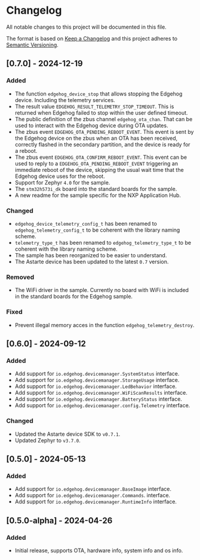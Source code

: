 <!--
Copyright 2024 SECO Mind Srl
SPDX-License-Identifier: Apache-2.0
-->

# Changelog
All notable changes to this project will be documented in this file.

The format is based on [Keep a Changelog](http://keepachangelog.com/en/1.1.0/)
and this project adheres to [Semantic Versioning](http://semver.org/spec/v2.0.0.html).

## [0.7.0] - 2024-12-19
### Added
- The function `edgehog_device_stop` that allows stopping the Edgehog device. Including the
  telemetry services.
- The result value `EDGEHOG_RESULT_TELEMETRY_STOP_TIMEOUT`. This is returned when Edgehog failed
  to stop within the user defined timeout.
- The public definition of the zbus channel `edgehog_ota_chan`. That can be used to interact with
  the Edgehog device during OTA updates.
- The zbus event `EDGEHOG_OTA_PENDING_REBOOT_EVENT`. This event is sent by the Edgehog device on
  the zbus when an OTA has been received, correctly flashed in the secondary partition, and the
  device is ready for a reboot.
- The zbus event `EDGEHOG_OTA_CONFIRM_REBOOT_EVENT`. This event can be used to reply to a
  `EDGEHOG_OTA_PENDING_REBOOT_EVENT` triggering an immediate reboot of the device, skipping the
  usual wait time that the Edgehog device uses for the reboot.
- Support for Zephyr `4.0` for the sample.
- The `stm32h573i_dk` board into the standard boards for the sample.
- A new readme for the sample specific for the NXP Application Hub.

### Changed
- `edgehog_device_telemetry_config_t` has been renamed to `edgehog_telemetry_config_t` to be
  coherent with the library naming scheme.
- `telemetry_type_t` has been renamed to `edgehog_telemetry_type_t` to be coherent with the library
  naming scheme.
- The sample has been reorganized to be easier to understand.
- The Astarte device has been updated to the latest `0.7` version.

### Removed
- The WiFi driver in the sample. Currently no board with WiFi is included in the standard
  boards for the Edgehog sample.

### Fixed
- Prevent illegal memory acces in the function `edgehog_telemetry_destroy`.

## [0.6.0] - 2024-09-12
### Added
- Add support for `io.edgehog.devicemanager.SystemStatus` interface.
- Add support for `io.edgehog.devicemanager.StorageUsage` interface.
- Add support for `io.edgehog.devicemanager.LedBehavior` interface.
- Add support for `io.edgehog.devicemanager.WiFiScanResults` interface.
- Add support for `io.edgehog.devicemanager.BatteryStatus` interface.
- Add support for `io.edgehog.devicemanager.config.Telemetry` interface.

### Changed
- Updated the Astarte device SDK to `v0.7.1`.
- Updated Zephyr to `v3.7.0`.

## [0.5.0] - 2024-05-13
### Added
- Add support for `io.edgehog.devicemanager.BaseImage` interface.
- Add support for `io.edgehog.devicemanager.Commands`. interface.
- Add support for `io.edgehog.devicemanager.RuntimeInfo` interface.

## [0.5.0-alpha] - 2024-04-26
### Added
- Initial release, supports OTA, hardware info, system info and os info.
